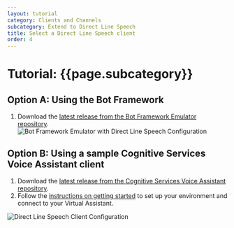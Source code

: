 ```yaml
---
layout: tutorial
category: Clients and Channels
subcategory: Extend to Direct Line Speech 
title: Select a Direct Line Speech client
order: 4
---
```


# Tutorial: {{page.subcategory}}

## Option A: Using the Bot Framework 
1. Download the [latest release from the Bot Framework Emulator repository](https://github.com/Microsoft/botframework-emulator/).
![Bot Framework Emulator with Direct Line Speech Configuration]({{site.baseurl}}/assets/images/dlspeech_emulator.png)


## Option B: Using a sample Cognitive Services Voice Assistant client
1. Download the [latest release from the Cognitive Services Voice Assistant repository](https://github.com/Azure-Samples/Cognitive-Services-Voice-Assistant/releases).
1. Follow the [instructions on getting started](https://github.com/Azure-Samples/Cognitive-Services-Voice-Assistant/tree/master/clients/csharp-wpf#getting-started) to set up your environment and connect to your Virtual Assistant.

![Direct Line Speech Client Configuration]({{site.baseurl}}/assets/images/dlspeechclient.png)